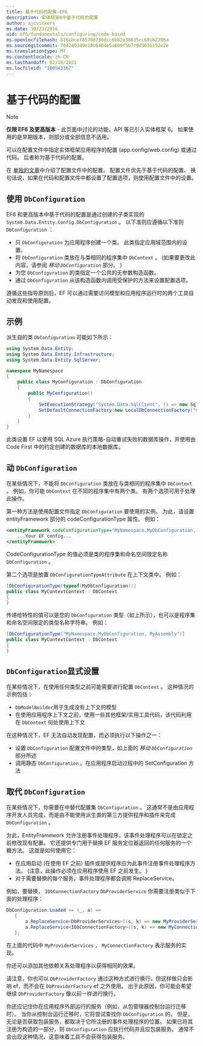 ```yaml
---
title: 基于代码的配置-EF6
description: 实体框架6中基于代码的配置
author: ajcvickers
ms.date: 10/23/2016
uid: ef6/fundamentals/configuring/code-based
ms.openlocfilehash: b16cbcef85708730dcc6b82a38635cc60cb2206a
ms.sourcegitcommit: 704240349e18b6404e5a809f5b7c9d365b152e2e
ms.translationtype: MT
ms.contentlocale: zh-CN
ms.lasthandoff: 02/16/2021
ms.locfileid: "100543167"
---
```

# <a name="code-based-configuration"></a>基于代码的配置
> [!NOTE]
> **仅限 EF6 及更高版本** - 此页面中讨论的功能、API 等已引入实体框架 6。 如果使用的是早期版本，则部分或全部信息不适用。  

可以在配置文件中指定实体框架应用程序的配置 (app.config/web.config) 或通过代码。 后者称为基于代码的配置。  

在 [单独的文章](xref:ef6/fundamentals/configuring/config-file)中介绍了配置文件中的配置。 配置文件优先于基于代码的配置。 换句话说，如果在代码和配置文件中都设置了配置选项，则使用配置文件中的设置。  

## <a name="using-dbconfiguration"></a>使用 `DbConfiguration`

EF6 和更高版本中基于代码的配置是通过创建的子类实现的 `System.Data.Entity.Config.DbConfiguration` 。 以下准则应遵循以下准则 `DbConfiguration` ：  

- 只 `DbConfiguration` 为应用程序创建一个类。 此类指定应用域范围内的设置。  
- 将 `DbConfiguration` 类放在与类相同的程序集中 `DbContext` 。  (如果要更改此内容，请参阅 *移动 `DbConfiguration`* 部分。 )   
- 为您 `DbConfiguration` 的类指定一个公共的无参数构造函数。  
- 通过 `DbConfiguration` 从该构造函数内调用受保护的方法来设置配置选项。  

遵循这些指导原则后，EF 可以通过需要访问模型和应用程序运行时的两个工具自动发现和使用配置。  

## <a name="example"></a>示例  

派生自的类 `DbConfiguration` 可能如下所示：  

``` csharp
using System.Data.Entity;
using System.Data.Entity.Infrastructure;
using System.Data.Entity.SqlServer;

namespace MyNamespace
{
    public class MyConfiguration : DbConfiguration
    {
        public MyConfiguration()
        {
            SetExecutionStrategy("System.Data.SqlClient", () => new SqlAzureExecutionStrategy());
            SetDefaultConnectionFactory(new LocalDbConnectionFactory("mssqllocaldb"));
        }
    }
}
```  

此类设置 EF 以使用 SQL Azure 执行策略-自动重试失败的数据库操作，并使用由 Code First 中的约定创建的数据库的本地数据库。  

## <a name="moving-dbconfiguration"></a>动 `DbConfiguration`  

在某些情况下，不能将 `DbConfiguration` 类放在与类相同的程序集中 `DbContext` 。 例如，你可能 `DbContext` 在不同的程序集中有两个类。 有两个选项可用于处理此操作。  

第一种方法是使用配置文件指定 `DbConfiguration` 要使用的实例。 为此，请设置 entityFramework 部分的 codeConfigurationType 属性。 例如：  

``` xml
<entityFramework codeConfigurationType="MyNamespace.MyDbConfiguration, MyAssembly">
    ...Your EF config...
</entityFramework>
```  

CodeConfigurationType 的值必须是类的程序集和命名空间限定名称 `DbConfiguration` 。  

第二个选项是放置 `DbConfigurationTypeAttribute` 在上下文类中。 例如：  

``` csharp  
[DbConfigurationType(typeof(MyDbConfiguration))]
public class MyContextContext : DbContext
{
}
```  

传递给特性的值可以是您的 `DbConfiguration` 类型（如上所示），也可以是程序集和命名空间限定的类型名称字符串。 例如：  

``` csharp
[DbConfigurationType("MyNamespace.MyDbConfiguration, MyAssembly")]
public class MyContextContext : DbContext
{
}
```  

## <a name="setting-dbconfiguration-explicitly"></a>`DbConfiguration`显式设置  

在某些情况下，在使用任何类型之前可能需要进行配置 `DbContext` 。 这种情况的示例包括：  

- `DbModelBuilder`用于生成没有上下文的模型  
- 在使用应用程序上下文之前，使用一些其他框架/实用工具代码，该代码利用在 `DbContext` 何处使用上下文  

在这种情况下，EF 无法自动发现配置，而必须执行以下操作之一：  

- 设置 `DbConfiguration` 配置文件中的类型，如上面的 *移动 `DbConfiguration`* 部分所述
- 调用静态 `DbConfiguration` 。在应用程序启动过程中的 SetConfiguration 方法  

## <a name="overriding-dbconfiguration"></a>取代 `DbConfiguration`  

在某些情况下，你需要在中替代配置集 `DbConfiguration` 。 这通常不是由应用程序开发人员完成，而是由不能使用派生类的第三方提供程序和插件来完成 `DbConfiguration` 。  

为此，EntityFramework 允许注册事件处理程序，该事件处理程序可以在锁定之前修改现有配置。  它还提供专门用于替换 EF 服务定位器返回的任何服务的一个糖方法。 这就是如何使用它：  

- 在应用启动 (在使用 EF 之前) 插件或提供程序应为此事件注册事件处理程序方法。  (注意，此操作必须在应用程序使用 EF 之前发生。 )   
- 对于需要替换的每个服务，事件处理程序都会调用 ReplaceService。  

例如，要替换， `IDbConnectionFactory` `DbProviderService` 你需要注册类似于下面的处理程序：  

``` csharp
DbConfiguration.Loaded += (_, a) =>
   {
       a.ReplaceService<DbProviderServices>((s, k) => new MyProviderServices(s));
       a.ReplaceService<IDbConnectionFactory>((s, k) => new MyConnectionFactory(s));
   };
```  

在上面的代码中 `MyProviderServices` ， `MyConnectionFactory` 表示服务的实现。  

你还可以添加其他依赖关系处理程序以获得相同的效果。  

请注意，你也可以 `DbProviderFactory` 通过这种方式进行换行，但这样做只会影响 ef，而不会在 `DbProviderFactory` ef 之外使用。 出于此原因，你可能会希望继续 `DbProviderFactory` 像以前一样进行换行。  

你还应记住你在应用程序外部运行的服务（例如，从包管理器控制台运行迁移时）。 当你从控制台运行迁移时，它将尝试查找你 `DbConfiguration` 的。 但是，无论是否获取包装服务，都取决于它所注册的事件处理程序的位置。 如果已将其注册为构造的一部分，则 `DbConfiguration` 应执行代码并且应包装服务。 通常不会出现这种情况，这意味着工具不会获得包装服务。  
